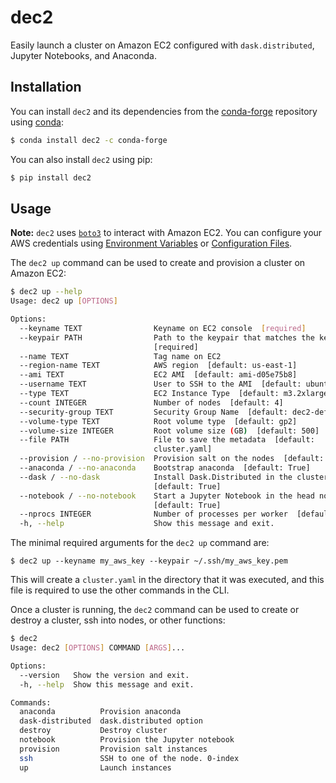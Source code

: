 # dec2

Easily launch a cluster on Amazon EC2 configured with `dask.distributed`,
Jupyter Notebooks, and Anaconda.

## Installation

You can install `dec2` and its dependencies from the
[conda-forge](https://conda-forge.github.io/>) repository using
[conda](https://www.continuum.io/downloads):

```bash
$ conda install dec2 -c conda-forge
```

You can also install `dec2` using pip:

```bash
$ pip install dec2
```

## Usage

**Note:** `dec2` uses
[`boto3`](http://boto3.readthedocs.io/en/latest/index.html) to interact with
Amazon EC2. You can configure your AWS credentials using
[Environment Variables](http://boto3.readthedocs.io/en/latest/guide/configuration.html#environment-variables)
or [Configuration Files](http://boto3.readthedocs.io/en/latest/guide/configuration.html#configuration-files).

The `dec2 up` command can be used to create and provision a cluster on Amazon EC2:

```bash
$ dec2 up --help
Usage: dec2 up [OPTIONS]

Options:
  --keyname TEXT                Keyname on EC2 console  [required]
  --keypair PATH                Path to the keypair that matches the keyname
                                [required]
  --name TEXT                   Tag name on EC2
  --region-name TEXT            AWS region  [default: us-east-1]
  --ami TEXT                    EC2 AMI  [default: ami-d05e75b8]
  --username TEXT               User to SSH to the AMI  [default: ubuntu]
  --type TEXT                   EC2 Instance Type  [default: m3.2xlarge]
  --count INTEGER               Number of nodes  [default: 4]
  --security-group TEXT         Security Group Name  [default: dec2-default]
  --volume-type TEXT            Root volume type  [default: gp2]
  --volume-size INTEGER         Root volume size (GB)  [default: 500]
  --file PATH                   File to save the metadata  [default:
                                cluster.yaml]
  --provision / --no-provision  Provision salt on the nodes  [default: True]
  --anaconda / --no-anaconda    Bootstrap anaconda  [default: True]
  --dask / --no-dask            Install Dask.Distributed in the cluster
                                [default: True]
  --notebook / --no-notebook    Start a Jupyter Notebook in the head node
                                [default: True]
  --nprocs INTEGER              Number of processes per worker  [default: 1]
  -h, --help                    Show this message and exit.
```

The minimal required arguments for the `dec2 up` command are:

```
$ dec2 up --keyname my_aws_key --keypair ~/.ssh/my_aws_key.pem
```

This will create a `cluster.yaml` in the directory that it was executed, and
this file is required to use the other commands in the CLI.

Once a cluster is running, the `dec2` command can be used to create or destroy
a cluster, ssh into nodes, or other functions:

```bash
$ dec2
Usage: dec2 [OPTIONS] COMMAND [ARGS]...

Options:
  --version   Show the version and exit.
  -h, --help  Show this message and exit.

Commands:
  anaconda          Provision anaconda
  dask-distributed  dask.distributed option
  destroy           Destroy cluster
  notebook          Provision the Jupyter notebook
  provision         Provision salt instances
  ssh               SSH to one of the node. 0-index
  up                Launch instances
```
